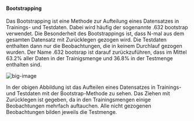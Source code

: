 #### Bootstrapping

Das Bootstrapping ist eine Methode zur Aufteilung eines Datensatzes in
Trainings- und Testdaten. Dabei wird häufig der sogenannte $.632$
bootstrap verwendet. Die Besonderheit des Bootstrappings ist, dass N-mal
aus dem gesamten Datensatz mit Zurücklegen gezogen wird. Die Testdaten
enthalten dann nur die Beobachtungen, die in keinem Durchlauf gezogen
wurden. Der Name .632 bootsrap ist darauf zurückzuführen, dass im Mittel
$63.2\%$ aller Daten in der Trainigsmenge und $36.8\%$ in der Testmenge
enthalten sind.

![big-image][Bootstrapping]

In der obigen Abbildung ist das Aufteilen eines Datensatzes in
Trainings- und Testdaten mit der Bootstrap-Methode zu sehen. Das Ziehen
mit Zurücklegen ist gegeben, da in den Trainingsmengen einige
Beobachtungen mehrfach auftauchen. Alle nicht gezogenen Beobachtungen
bilden jeweils die Testmenge.


[Bootstrapping]: assets/experiences/sortierroboter/hint_files/img/bootstrapconcept.png